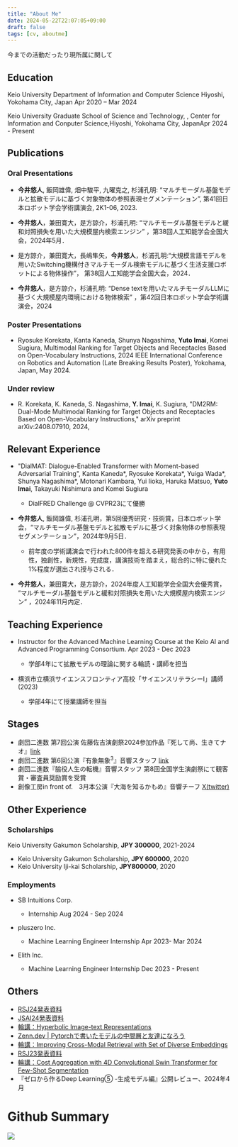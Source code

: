 ```yaml
---
title: "About Me"
date: 2024-05-22T22:07:05+09:00
draft: false
tags: [cv, aboutme]
---
```


<!-- <link rel="stylesheet" type="text/css" href="../main.css">
<!-- <link rel="stylesheet" href="output.css"> -->
<!-- mail icon -->
<!-- <span class="name">Yuto Imai</span>

<span class="info">

<div style="text-align: center;">
  <a href="mailto:ytim8812@keio.jp">
    <img src="https://simpleicons.org/icons/minutemailer.svg" alt="Mail" style="vertical-align: middle;">
    ytim8812@keio.jp
  </a>
  <a href="https://github.com/yutojubako">
    <img src="https://simpleicons.org/icons/github.svg" alt="GitHub" style="vertical-align: middle;">
    github.com/yutojubako
  </a>
</div> -->

<!-- </span> -->

今までの活動だったり現所属に関して

<!--more-->

## Education

Keio University <facalty>Department of Information and Computer Science </facalty><location> Hiyoshi, Yokohama City, Japan </location> <time> Apr 2020 – Mar 2024 </time>

Keio University<facalty> Graduate School of Science and Technology, , Center for Information and Conputer Science,</facalty><location>Hiyoshi, Yokohama City, Japan</location><time>Apr 2024 - Present</time>

## Publications

### Oral Presentations

- **今井悠人**, 飯岡雄偉, 畑中駿平, 九曜克之, 杉浦孔明: “マルチモーダル基盤モデルと拡散モデルに基づく対象物体の参照表現セグメンテーション”, 第41回日本ロボット学会学術講演会, 2K1-06, 2023.

<!-- - <b><u>今井悠人</b></u>，“マルチモーダル基盤モデルと混合緩和損失を用いた大規模屋内検索エンジン”，AICカンファレンス，慶應義塾大学日吉キャンパス協生館AIC ラウンジ，神奈川，2024年3月7日発表済み． -->

- **今井悠人**，兼田寛大，是方諒介，杉浦孔明: “マルチモーダル基盤モデルと緩和対照損失を用いた大規模屋内検索エンジン” ，第38回人工知能学会全国大会，2024年5月．
- 是方諒介，兼田寛大，長嶋隼矢，**今井悠人**，杉浦孔明:“大規模言語モデルを用いたSwitching機構付きマルチモーダル検索モデルに基づく生活支援ロボットによる物体操作”， 第38回人工知能学会全国大会，2024．

- **今井悠人**，是方諒介，杉浦孔明: “Dense textを用いたマルチモーダルLLMに基づく大規模屋内環境における物体検索” ，第42回日本ロボット学会学術講演会，2024

### Poster Presentations

- Ryosuke Korekata, Kanta Kaneda, Shunya Nagashima, **Yuto Imai**, Komei Sugiura,
Multimodal Ranking for Target Objects and Receptacles Based on Open-Vocabulary
Instructions, 2024 IEEE International Conference on Robotics and Automation (Late
Breaking Results Poster), Yokohama, Japan, May 2024.

### Under review

- R. Korekata, K. Kaneda, S. Nagashima, **Y. Imai**, K. Sugiura, "DM2RM: Dual-Mode Multimodal Ranking for Target Objects and Receptacles Based on Open-Vocabulary Instructions," arXiv preprint arXiv:2408.07910, 2024,

## Relevant Experience

- "DialMAT: Dialogue-Enabled Transformer with Moment-based Adversarial Training", Kanta Kaneda*, Ryosuke Korekata*, Yuiga Wada*, Shunya Nagashima*, Motonari Kambara, Yui Iioka, Haruka Matsuo, **Yuto Imai**, Takayuki Nishimura and Komei Sugiura
  - DialFRED Challenge @ CVPR23にて優勝


- **今井悠人**, 飯岡雄偉, 杉浦孔明，第5回優秀研究・技術賞，日本ロボット学会，“マルチモーダル基盤モデルと拡散モデルに基づく対象物体の参照表現セグメンテーション”，2024年9月5日．
  - 前年度の学術講演会で行われた800件を超える研究発表の中から，有用性，独創性，新規性，完成度，講演技術を踏まえ，総合的に特に優れた1%程度が選出され授与される．

- **今井悠人**，兼田寛大，是方諒介，2024年度人工知能学会全国大会優秀賞， “マルチモーダル基盤モデルと緩和対照損失を用いた大規模屋内検索エンジン” ，2024年11月内定．

## Teaching Experience

- Instructor for the Advanced Machine Learning Course at the Keio AI and Advanced Programming Consortium. <time> Apr 2023 - Dec 2023</time>
  - 学部4年にて拡散モデルの理論に関する輪読・講師を担当

- 横浜市立横浜サイエンスフロンティア高校「サイエンスリテラシーⅠ」講師 (2023)

  - 学部4年にて授業講師を担当
## Stages

- 劇団二進数 第7回公演 佐藤佐吉演劇祭2024参加作品『死して尚、生きてナオ』[link](https://www.nishinsu.com/shishitenao.html)
- 劇団二進数 第6回公演『有象無象<sup>3</sup>』音響スタッフ [link](https://www.nishinsu.com/uzomuzo3.html)
- 劇団二進数『脇役人生の転機』音響スタッフ 第8回全国学生演劇祭にて観客賞・審査員奨励賞を受賞
- 創像工房in front of.　3月本公演『大海を知るかもめ』音響チーフ [X(twitter)](https://twitter.com/sozo_kamome)

## Other Experience

### Scholarships

Keio University Gakumon Scholarship, **JPY 300000**, 2021-2024
- Keio University Gakumon Scholarship, **JPY 600000**, 2020
- Keio University Iji-kai Scholarship, **JPY800000**, 2020 

### Employments

- SB Intuitions Corp.
  - Internship <time> Aug 2024 - Sep 2024</time>

- pluszero Inc.
  - Machine Learning Engineer Internship <time> Apr 2023- Mar 2024</time>

- Elith Inc.
  - Machine Learning Engineer Internship <time> Dec 2023 - Present</time>

## Others

- [RSJ24発表資料](https://speakerdeck.com/keio_smilab/rsj24-object-retrieval-in-large-scale-indoor-environments-using-dense-text-with-a-multi-modal-large-language-model)
- [JSAI24発表資料](https://bit.ly/4bSkrYc)
- [輪講：Hyperbolic Image-text Representations](https://speakerdeck.com/keio_smilab/journal-club-hyperbolic-image-text-representations)
- [Zenn.dev | Pytorchで書いたモデルの中間層と友達になろう](https://zenn.dev/aimairesearch/articles/df781b4b8ade4f)
- [輪講：Improving Cross-Modal Retrieval with Set of Diverse Embeddings](https://speakerdeck.com/keio_smilab/journal-club-improving-cross-modal-retrieval-with-set-of-diverse-embeddings)
- [RSJ23発表資料](https://speakerdeck.com/keio_smilab/rsj23-referring-expression-segmentation-based-on-multimodal-foundation-models-and-diffusion-models)
- [輪講：Cost Aggregation with 4D Convolutional Swin Transformer for Few-Shot Segmentation](https://speakerdeck.com/keio_smilab/journal-club-cost-aggregation-with-4d-convolutional-swin-transformer-for-few-shot-segmentation)
- 『ゼロから作るDeep Learning⑤ -生成モデル編』公開レビュー、2024年4月

# Github Summary
![](http://github-profile-summary-cards.vercel.app/api/cards/profile-details?username=yutojubako&theme=algolia)
